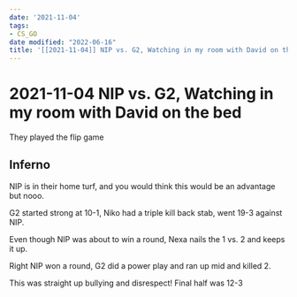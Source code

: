 ```yaml
---
date: '2021-11-04'
tags:
- CS_GO
date modified: "2022-06-16"
title: '[[2021-11-04]] NIP vs. G2, Watching in my room with David on the bed'
---
```


# 2021-11-04 NIP vs. G2, Watching in my room with David on the bed
They played the flip game

## Inferno
NIP is in their home turf, and you would think this would be an advantage but nooo.

G2 started strong at 10-1, Niko had a triple kill back stab, went 19-3 against NIP.

Even though NIP was about to win a round, Nexa nails the 1 vs. 2 and keeps it up.

Right NIP won a round, G2 did a power play and ran up mid and killed 2.

This was straight up bullying and disrespect! Final half was 12-3
